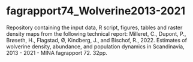 # fagrapport74_Wolverine2013-2021

Repository containing the input data, R script, figures, tables and raster density maps from the following technical report: 
Milleret, C., Dupont, P., Brøseth, H., Flagstad, Ø, Kindberg, J., and Bischof, R., 2022. Estimates of
wolverine density, abundance, and population dynamics in Scandinavia, 2013 - 2021 - MINA
fagrapport 72. 32pp.


 
